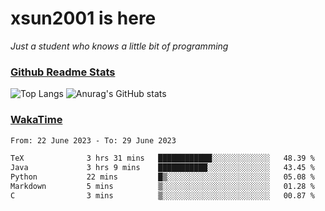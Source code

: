 # xsun2001 is here

*Just a student who knows a little bit of programming*

### [Github Readme Stats](https://github.com/anuraghazra/github-readme-stats)

![Top Langs](https://github-readme-stats.vercel.app/api/top-langs/?username=xsun2001&layout=compact&theme=radical) ![Anurag's GitHub stats](https://github-readme-stats.vercel.app/api?username=xsun2001&show_icons=true&theme=radical)

### [WakaTime](https://wakatime.com)

<!--START_SECTION:waka-->

```txt
From: 22 June 2023 - To: 29 June 2023

TeX              3 hrs 31 mins   ████████████░░░░░░░░░░░░░   48.39 %
Java             3 hrs 9 mins    ███████████░░░░░░░░░░░░░░   43.45 %
Python           22 mins         █▒░░░░░░░░░░░░░░░░░░░░░░░   05.08 %
Markdown         5 mins          ▒░░░░░░░░░░░░░░░░░░░░░░░░   01.28 %
C                3 mins          ▒░░░░░░░░░░░░░░░░░░░░░░░░   00.87 %
```

<!--END_SECTION:waka-->

